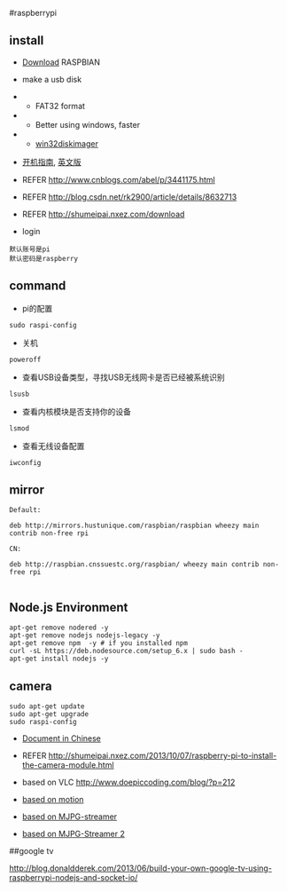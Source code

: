 #raspberrypi

## install

* [Download](http://www.raspberrypi.org/downloads/) RASPBIAN
* make a usb disk 
* * FAT32 format
* * Better using windows, faster
* * [win32diskimager](http://sourceforge.net/projects/win32diskimager/)
* [开机指南](http://pan.baidu.com/s/1zKMIx), [英文版](http://www.raspberrypi.org/wp-content/uploads/2012/04/quick-start-guide-v2_1.pdf)

* REFER <http://www.cnblogs.com/abel/p/3441175.html>
* REFER <http://blog.csdn.net/rk2900/article/details/8632713>
* REFER <http://shumeipai.nxez.com/download>


* login

```
默认账号是pi
默认密码是raspberry
```


## command

* pi的配置

```
sudo raspi-config
```

* 关机

```
poweroff

```
	
* 查看USB设备类型，寻找USB无线网卡是否已经被系统识别

```
lsusb
```
* 查看内核模块是否支持你的设备

```
lsmod
```

* 查看无线设备配置

```
iwconfig
```



## mirror


```
Default:

deb http://mirrors.hustunique.com/raspbian/raspbian wheezy main contrib non-free rpi

CN: 

deb http://raspbian.cnssuestc.org/raspbian/ wheezy main contrib non-free rpi


```

## Node.js Environment

```
apt-get remove nodered -y
apt-get remove nodejs nodejs-legacy -y
apt-get remove npm  -y # if you installed npm
curl -sL https://deb.nodesource.com/setup_6.x | sudo bash -
apt-get install nodejs -y
```

## camera


```
sudo apt-get update
sudo apt-get upgrade
sudo raspi-config

```

* [Document in Chinese](http://shumeipai.nxez.com/2014/09/21/raspicam-documentation.html)
* REFER <http://shumeipai.nxez.com/2013/10/07/raspberry-pi-to-install-the-camera-module.html>

* based on VLC <http://www.doepiccoding.com/blog/?p=212>
* [based on motion](http://www.codeproject.com/Articles/665518/Raspberry-Pi-as-low-cost-HD-surveillance-camera)
* [based on MJPG-streamer](http://blog.miguelgrinberg.com/post/how-to-build-and-run-mjpg-streamer-on-the-raspberry-pi)
* [based on MJPG-Streamer 2](http://blog.miguelgrinberg.com/post/stream-video-from-the-raspberry-pi-camera-to-web-browsers-even-on-ios-and-android)


##google tv

<http://blog.donaldderek.com/2013/06/build-your-own-google-tv-using-raspberrypi-nodejs-and-socket-io/>
